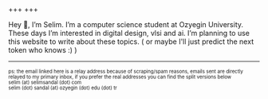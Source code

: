 +++
+++

Hey 👋, I’m Selim. I’m a computer science student at Ozyegin University. These days I’m interested in digital design, vlsi and ai. I’m planning to use this website to write about these topics. ( or maybe I'll just predict the next token who knows :) )

---
<sub><sup>ps: the email linked here is a relay address because of scraping/spam reasons, emails sent are directly relayed to my primary inbox, if you prefer the real addresses you can find the split versions below</sup></sub>\
<sub><sup>selim (at) selimsandal (dot) com</sup></sub>\
<sub><sup>selim (dot) sandal (at) ozyegin (dot) edu (dot) tr</sup></sub>
